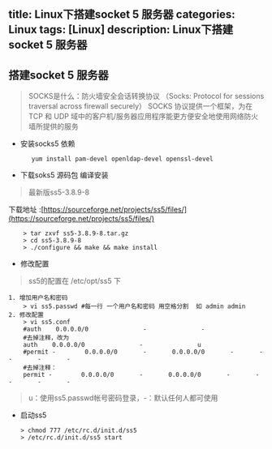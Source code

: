 title: Linux下搭建socket 5 服务器
categories: Linux
tags: [Linux]
description: Linux下搭建socket 5 服务器
---

## 搭建socket 5 服务器 ##

> SOCKS是什么：防火墙安全会话转换协议 （Socks: Protocol for sessions traversal across firewall securely） SOCKS 协议提供一个框架，为在 TCP 和 UDP 域中的客户机/服务器应用程序能更方便安全地使用网络防火墙所提供的服务

<!--more-->

+ 安装socks5 依赖


         yum install pam-devel openldap-devel openssl-devel
         

+ 下载soks5 源码包 编译安装

> 最新版ss5-3.8.9-8 

下载地址 :[https://sourceforge.net/projects/ss5/files/](https://sourceforge.net/projects/ss5/files/)

        > tar zxvf ss5-3.8.9-8.tar.gz
        > cd ss5-3.8.9-8
        > ./configure && make && make install

+ 修改配置

> ss5的配置在 /etc/opt/ss5 下

    1. 增加用户名和密码 
        > vi ss5.passwd #每一行 一个用户名和密码 用空格分割  如 admin admin
    2. 修改配置
        > vi ss5.conf
        #auth    0.0.0.0/0               -               -
        #去掉注释，改为
        auth    0.0.0.0/0               -               u
        #permit -        0.0.0.0/0       -       0.0.0.0/0       -       -       -       -       -
        #去掉注释：
        permit -        0.0.0.0/0       -       0.0.0.0/0       -       -       -       -       -

> u：使用ss5.passwd帐号密码登录，-：默认任何人都可使用

+ 启动ss5 


      > chmod 777 /etc/rc.d/init.d/ss5
      > /etc/rc.d/init.d/ss5 start


